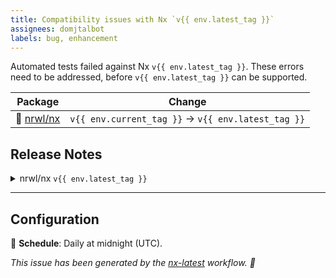 ```yaml
---
title: Compatibility issues with Nx `v{{ env.latest_tag }}`
assignees: domjtalbot
labels: bug, enhancement
---
```


Automated tests failed against Nx `v{{ env.latest_tag }}`.
These errors need to be addressed, before `v{{ env.latest_tag }}` can be supported.

| Package                                  | Change                                              |
| ---------------------------------------- | --------------------------------------------------- |
| 🐋 [nrwl/nx](https://github.com/nrwl/nx) | `v{{ env.current_tag }}` -> `v{{ env.latest_tag }}` |

## Release Notes

<details>
<summary>nrwl/nx <code>v{{ env.latest_tag }}</code></summary>

### [`v{{ env.latest_tag }}`](https://github.com/nrwl/nx/releases/tag/v{{ env.latest_tag }})

{{ env.release_notes }}

<br/>

[Compare v{{ env.latest_tag }} with v{{ env.current_tag }}](https://github.com/nrwl/nx/compare/{{ env.current_tag }}...{{ env.latest_tag }})

</details>

---

## Configuration

📅 **Schedule**: Daily at midnight (UTC).

_This issue has been generated by the [nx-latest](.github/workflows/nx-latest.yml) workflow. 🖖_
